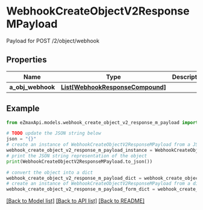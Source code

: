 # WebhookCreateObjectV2ResponseMPayload

Payload for POST /2/object/webhook

## Properties

Name | Type | Description | Notes
------------ | ------------- | ------------- | -------------
**a_obj_webhook** | [**List[WebhookResponseCompound]**](WebhookResponseCompound.md) |  | 

## Example

```python
from eZmaxApi.models.webhook_create_object_v2_response_m_payload import WebhookCreateObjectV2ResponseMPayload

# TODO update the JSON string below
json = "{}"
# create an instance of WebhookCreateObjectV2ResponseMPayload from a JSON string
webhook_create_object_v2_response_m_payload_instance = WebhookCreateObjectV2ResponseMPayload.from_json(json)
# print the JSON string representation of the object
print(WebhookCreateObjectV2ResponseMPayload.to_json())

# convert the object into a dict
webhook_create_object_v2_response_m_payload_dict = webhook_create_object_v2_response_m_payload_instance.to_dict()
# create an instance of WebhookCreateObjectV2ResponseMPayload from a dict
webhook_create_object_v2_response_m_payload_form_dict = webhook_create_object_v2_response_m_payload.from_dict(webhook_create_object_v2_response_m_payload_dict)
```
[[Back to Model list]](../README.md#documentation-for-models) [[Back to API list]](../README.md#documentation-for-api-endpoints) [[Back to README]](../README.md)


